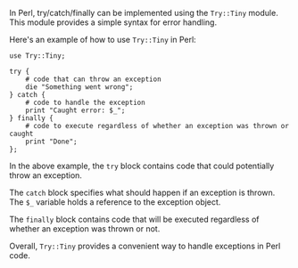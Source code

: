 In Perl, try/catch/finally can be implemented using the `Try::Tiny` module. This module provides a simple syntax for error handling.

Here's an example of how to use `Try::Tiny` in Perl:

```
use Try::Tiny;

try {
    # code that can throw an exception
    die "Something went wrong";
} catch {
    # code to handle the exception
    print "Caught error: $_";
} finally {
    # code to execute regardless of whether an exception was thrown or caught
    print "Done";
};
```

In the above example, the `try` block contains code that could potentially throw an exception. 

The `catch` block specifies what should happen if an exception is thrown. The `$_` variable holds a reference to the exception object.

The `finally` block contains code that will be executed regardless of whether an exception was thrown or not.

Overall, `Try::Tiny` provides a convenient way to handle exceptions in Perl code.